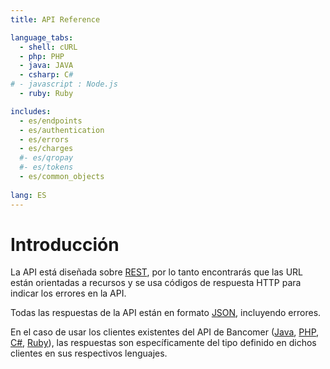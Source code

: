 ```yaml
---
title: API Reference

language_tabs:
  - shell: cURL
  - php: PHP
  - java: JAVA
  - csharp: C#
# - javascript : Node.js
  - ruby: Ruby

includes:
  - es/endpoints
  - es/authentication
  - es/errors
  - es/charges
  #- es/qropay
  #- es/tokens
  - es/common_objects
 
lang: ES
---
```


# Introducción

La API está diseñada sobre [REST](http://es.wikipedia.org/wiki/Representational_State_Transfer), por lo tanto encontrarás que las URL están orientadas a recursos y se usa códigos de respuesta HTTP para indicar los errores en la API.

Todas las respuestas de la API están en formato [JSON](http://www.json.org/), incluyendo errores.

En el caso de usar los clientes existentes del API de Bancomer ([Java](https://github.com/BBVA-Bancomer-Ecommerce/BBVA-JAVA.git), [PHP](https://github.com/BBVA-Bancomer-Ecommerce/BBVA-PHP.git), [C#](https://github.com/BBVA-Bancomer-Ecommerce/BBVA-CSHARP.git), [Ruby](https://github.com/BBVA-Bancomer-Ecommerce/BBVA-RUBY.git)), las respuestas son específicamente del tipo definido en dichos clientes en sus respectivos lenguajes.
